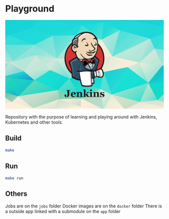 # Playground

![wallpaper](readme.png)

Repository with the purpose of learning and playing around with Jenkins, Kubernetes and other tools.

## Build

```bash
make
```

## Run

```bash
make run
```

## Others

Jobs are on the `jobs` folder
Docker images are on the `docker` folder
There is a outside app linked with a submodule on the `app` folder